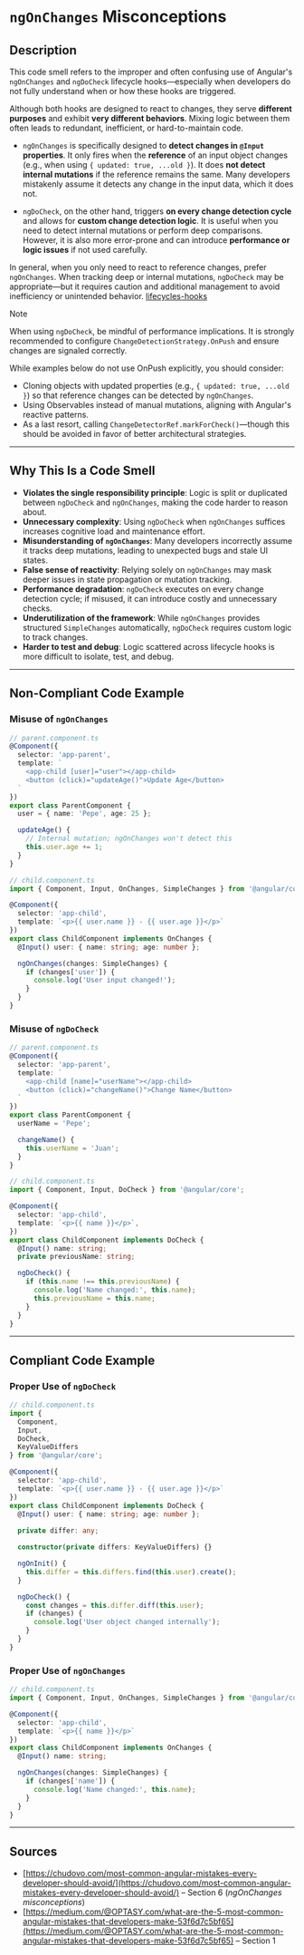 # `ngOnChanges` Misconceptions

## Description

This code smell refers to the improper and often confusing use of Angular's `ngOnChanges` and `ngDoCheck` lifecycle hooks—especially when developers do not fully understand when or how these hooks are triggered.

Although both hooks are designed to react to changes, they serve **different purposes** and exhibit **very different behaviors**. Mixing logic between them often leads to redundant, inefficient, or hard-to-maintain code.

- `ngOnChanges` is specifically designed to **detect changes in `@Input` properties**. It only fires when the **reference** of an input object changes (e.g., when using `{ updated: true, ...old }`). It does **not detect internal mutations** if the reference remains the same. Many developers mistakenly assume it detects any change in the input data, which it does not.

- `ngDoCheck`, on the other hand, triggers **on every change detection cycle** and allows for **custom change detection logic**. It is useful when you need to detect internal mutations or perform deep comparisons. However, it is also more error-prone and can introduce **performance or logic issues** if not used carefully.

In general, when you only need to react to reference changes, prefer `ngOnChanges`. When tracking deep or internal mutations, `ngDoCheck` may be appropriate—but it requires caution and additional management to avoid inefficiency or unintended behavior. [lifecycles-hooks]

> [!note]
> When using `ngDoCheck`, be mindful of performance implications. It is strongly recommended to configure `ChangeDetectionStrategy.OnPush` and ensure changes are signaled correctly.
>
> While examples below do not use OnPush explicitly, you should consider:
>
> - Cloning objects with updated properties (e.g., `{ updated: true, ...old }`) so that reference changes can be detected by `ngOnChanges`.
> - Using Observables instead of manual mutations, aligning with Angular's reactive patterns.
> - As a last resort, calling `ChangeDetectorRef.markForCheck()`—though this should be avoided in favor of better architectural strategies.

---

## Why This Is a Code Smell

- **Violates the single responsibility principle**: Logic is split or duplicated between `ngDoCheck` and `ngOnChanges`, making the code harder to reason about.
- **Unnecessary complexity**: Using `ngDoCheck` when `ngOnChanges` suffices increases cognitive load and maintenance effort.
- **Misunderstanding of `ngOnChanges`**: Many developers incorrectly assume it tracks deep mutations, leading to unexpected bugs and stale UI states.
- **False sense of reactivity**: Relying solely on `ngOnChanges` may mask deeper issues in state propagation or mutation tracking.
- **Performance degradation**: `ngDoCheck` executes on every change detection cycle; if misused, it can introduce costly and unnecessary checks.
- **Underutilization of the framework**: While `ngOnChanges` provides structured `SimpleChanges` automatically, `ngDoCheck` requires custom logic to track changes.
- **Harder to test and debug**: Logic scattered across lifecycle hooks is more difficult to isolate, test, and debug.

---

## Non-Compliant Code Example

### Misuse of `ngOnChanges`

```ts
// parent.component.ts
@Component({
  selector: 'app-parent',
  template: `
    <app-child [user]="user"></app-child>
    <button (click)="updateAge()">Update Age</button>
  `
})
export class ParentComponent {
  user = { name: 'Pepe', age: 25 };

  updateAge() {
    // Internal mutation; ngOnChanges won't detect this
    this.user.age += 1;
  }
}
```

```ts
// child.component.ts
import { Component, Input, OnChanges, SimpleChanges } from '@angular/core';

@Component({
  selector: 'app-child',
  template: `<p>{{ user.name }} - {{ user.age }}</p>`
})
export class ChildComponent implements OnChanges {
  @Input() user: { name: string; age: number };

  ngOnChanges(changes: SimpleChanges) {
    if (changes['user']) {
      console.log('User input changed!');
    }
  }
}
```

### Misuse of `ngDoCheck`

```ts
// parent.component.ts
@Component({
  selector: 'app-parent',
  template: `
    <app-child [name]="userName"></app-child>
    <button (click)="changeName()">Change Name</button>
  `
})
export class ParentComponent {
  userName = 'Pepe';

  changeName() {
    this.userName = 'Juan';
  }
}
```

```ts
// child.component.ts
import { Component, Input, DoCheck } from '@angular/core';

@Component({
  selector: 'app-child',
  template: `<p>{{ name }}</p>`,
})
export class ChildComponent implements DoCheck {
  @Input() name: string;
  private previousName: string;

  ngDoCheck() {
    if (this.name !== this.previousName) {
      console.log('Name changed:', this.name);
      this.previousName = this.name;
    }
  }
}
```

---

## Compliant Code Example

### Proper Use of `ngDoCheck`

```ts
// child.component.ts
import { 
  Component, 
  Input, 
  DoCheck,
  KeyValueDiffers 
} from '@angular/core';

@Component({
  selector: 'app-child',
  template: `<p>{{ user.name }} - {{ user.age }}</p>`
})
export class ChildComponent implements DoCheck {
  @Input() user: { name: string; age: number };
  
  private differ: any;

  constructor(private differs: KeyValueDiffers) {}

  ngOnInit() {
    this.differ = this.differs.find(this.user).create();
  }

  ngDoCheck() {
    const changes = this.differ.diff(this.user);
    if (changes) {
      console.log('User object changed internally');
    }
  }
}
```

### Proper Use of `ngOnChanges`

```ts
// child.component.ts
import { Component, Input, OnChanges, SimpleChanges } from '@angular/core';

@Component({
  selector: 'app-child',
  template: `<p>{{ name }}</p>`
})
export class ChildComponent implements OnChanges {
  @Input() name: string;

  ngOnChanges(changes: SimpleChanges) {
    if (changes['name']) {
      console.log('Name changed:', this.name);
    }
  }
}
```

---

## Sources

- [https://chudovo.com/most-common-angular-mistakes-every-developer-should-avoid/](https://chudovo.com/most-common-angular-mistakes-every-developer-should-avoid/) – Section 6 (*ngOnChanges misconceptions*)
- [https://medium.com/@OPTASY.com/what-are-the-5-most-common-angular-mistakes-that-developers-make-53f6d7c5bf65](https://medium.com/@OPTASY.com/what-are-the-5-most-common-angular-mistakes-that-developers-make-53f6d7c5bf65) – Section 1

[lifecycles-hooks]: https://v17.angular.io/guide/lifecycle-hooks#lifecycle-event-sequence
